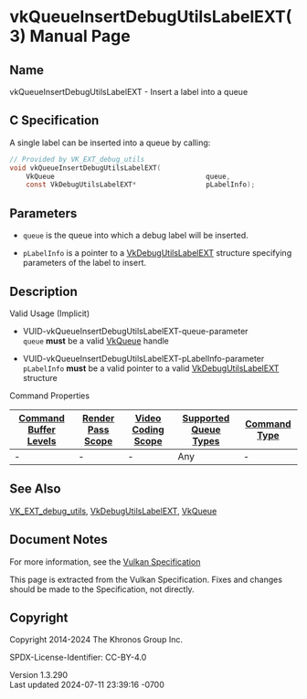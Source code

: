 # vkQueueInsertDebugUtilsLabelEXT(3) Manual Page

## Name

vkQueueInsertDebugUtilsLabelEXT - Insert a label into a queue



## <a href="#_c_specification" class="anchor"></a>C Specification

A single label can be inserted into a queue by calling:

``` c
// Provided by VK_EXT_debug_utils
void vkQueueInsertDebugUtilsLabelEXT(
    VkQueue                                     queue,
    const VkDebugUtilsLabelEXT*                 pLabelInfo);
```

## <a href="#_parameters" class="anchor"></a>Parameters

- `queue` is the queue into which a debug label will be inserted.

- `pLabelInfo` is a pointer to a
  [VkDebugUtilsLabelEXT](https://registry.khronos.org/vulkan/specs/1.3-extensions/man/html/VkDebugUtilsLabelEXT.html) structure specifying
  parameters of the label to insert.

## <a href="#_description" class="anchor"></a>Description

Valid Usage (Implicit)

- <a href="#VUID-vkQueueInsertDebugUtilsLabelEXT-queue-parameter"
  id="VUID-vkQueueInsertDebugUtilsLabelEXT-queue-parameter"></a>
  VUID-vkQueueInsertDebugUtilsLabelEXT-queue-parameter  
  `queue` **must** be a valid [VkQueue](https://registry.khronos.org/vulkan/specs/1.3-extensions/man/html/VkQueue.html) handle

- <a href="#VUID-vkQueueInsertDebugUtilsLabelEXT-pLabelInfo-parameter"
  id="VUID-vkQueueInsertDebugUtilsLabelEXT-pLabelInfo-parameter"></a>
  VUID-vkQueueInsertDebugUtilsLabelEXT-pLabelInfo-parameter  
  `pLabelInfo` **must** be a valid pointer to a valid
  [VkDebugUtilsLabelEXT](https://registry.khronos.org/vulkan/specs/1.3-extensions/man/html/VkDebugUtilsLabelEXT.html) structure

Command Properties

| [Command Buffer Levels](#VkCommandBufferLevel) | [Render Pass Scope](#vkCmdBeginRenderPass) | [Video Coding Scope](#vkCmdBeginVideoCodingKHR) | [Supported Queue Types](#VkQueueFlagBits) | [Command Type](#fundamentals-queueoperation-command-types) |
|----|----|----|----|----|
| \- | \- | \- | Any | \- |

## <a href="#_see_also" class="anchor"></a>See Also

[VK_EXT_debug_utils](https://registry.khronos.org/vulkan/specs/1.3-extensions/man/html/VK_EXT_debug_utils.html),
[VkDebugUtilsLabelEXT](https://registry.khronos.org/vulkan/specs/1.3-extensions/man/html/VkDebugUtilsLabelEXT.html),
[VkQueue](https://registry.khronos.org/vulkan/specs/1.3-extensions/man/html/VkQueue.html)

## <a href="#_document_notes" class="anchor"></a>Document Notes

For more information, see the <a
href="https://registry.khronos.org/vulkan/specs/1.3-extensions/html/vkspec.html#vkQueueInsertDebugUtilsLabelEXT"
target="_blank" rel="noopener">Vulkan Specification</a>

This page is extracted from the Vulkan Specification. Fixes and changes
should be made to the Specification, not directly.

## <a href="#_copyright" class="anchor"></a>Copyright

Copyright 2014-2024 The Khronos Group Inc.

SPDX-License-Identifier: CC-BY-4.0

Version 1.3.290  
Last updated 2024-07-11 23:39:16 -0700
